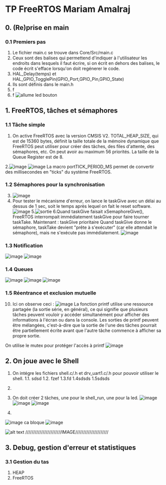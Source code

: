 # TP FreeRTOS Mariam Amalraj

## 0. (Re)prise en main

### 0.1 Premiers pas

1. Le fichier main.c se trouve dans Core/Src/main.c
2. Ceux sont des balises qui permettend d'indiquer à l'utilisateur les endroits dans lesquels il faut écrire, si on écrit en dehors des balises, le code écrit s'efface lorsqu'on doit regénerer le code.
3. HAL_Delay(temps) et HAL_GPIO_TogglePin(GPIO_Port,GPIO_Pin,GPIO_State)
4. Ils sont définis dans le main.h
5. f
6. f
![allume led bouton](https://github.com/user-attachments/assets/c893b228-56c7-4cd4-8df1-8df5a0007fbb)


## 1. FreeRTOS, tâches et sémaphores

### 1.1 Tâche simple

1. On active FreeRTOS avec la version CMSIS V2.
TOTAL_HEAP_SIZE, qui est de 15360 bytes, définit la taille totale de la mémoire dynamique que FreeRTOS peut utiliser pour créer des tâches, des files d'attente, des sémaphores, etc.
On peut avoir au maximum 56 priorités. La taille de la Queue Register est de 8.

2.![image](https://github.com/user-attachments/assets/8fe595c6-f6e4-4d8d-b314-4f43a5499690)
![image](https://github.com/user-attachments/assets/afbb2587-fa6c-4289-acd5-cf90f2618815)
La macro portTICK_PERIOD_MS permet de convertir des millisecondes en "ticks" du système FreeRTOS.

### 1.2 Sémaphores pour la synchronisation

3. ![image](https://github.com/user-attachments/assets/293aaca9-81b6-4feb-a123-5cb9d67c0b23)
4. Pour tester le mécanisme d'erreur, on lance le taskGive avec un délai au dessus de 1 sec, soit le temps après lequel on fait le reset software.
![image](https://github.com/user-attachments/assets/26cdac09-6905-406a-b0b5-0c6b0f79cb4c)
5.![sortie](https://github.com/user-attachments/assets/72c83bdd-3c2f-4987-9e4d-c8a4267bd074)
6.Quand taskGive faisait xSemaphoreGive(), FreeRTOS interrompait immédiatement taskGive pour faire tourner taskTake.
Maintenant : taskGive prioritaire
Quand taskGive donne le sémaphore, taskTake devient "prête à s'exécuter" (car elle attendait le sémaphore), mais ne s'exécute pas immédiatement. 
![image](https://github.com/user-attachments/assets/86504e3f-24be-4069-b6c3-66659c8216e3)

### 1.3 Notification

![image](https://github.com/user-attachments/assets/25083b87-0a71-4827-86dd-97e0390a7218)
![image](https://github.com/user-attachments/assets/ac20d529-5f00-48d7-827d-37da5225891c)

### 1.4 Queues

![image](https://github.com/user-attachments/assets/4874108e-ac8a-4648-845c-803f1b921e3a)
![image](https://github.com/user-attachments/assets/656c0c22-5e09-4fdb-9f44-17c6580d0bfc)
![image](https://github.com/user-attachments/assets/6ed313f1-a47f-499e-83e2-44ba9726e105)


### 1.5 Réentrance et exclusion mutuelle

10. Ici on observe ceci :
![image](https://github.com/user-attachments/assets/bda20e30-07d1-406b-bad2-6e0527bda6c9)
La fonction printf utilise une ressource partagée (la sortie série, en général), ce qui signifie que plusieurs tâches peuvent vouloir y accéder simultanément pour afficher des informations à l'écran ou dans la console. Les sorties de printf peuvent être mélangées, c'est-à-dire que la sortie de l'une des tâches pourrait être partiellement écrite avant que l'autre tâche commence à afficher sa propre sortie.

On utilise le mutex pour protéger l'accès à printf
![image](https://github.com/user-attachments/assets/12fd6d3b-cbe3-441e-8315-b4db1f66e14b)

## 2. On joue avec le Shell

1. On intégre les fichiers shell.c/.h et drv_uart1.c/.h pour pouvoir utiliser le shell.
1.1. sdsd
1.2. fzef
1.3.fd
1.4sdsds
1.5sdsds
2.
3. On doit créer 2 tâches, une pour le shell_run, une pour la led.
![image](https://github.com/user-attachments/assets/ee6ced62-f1f5-4b46-ab11-e8642fc201fd)
![image](https://github.com/user-attachments/assets/82ef2d4e-d948-42d0-9cec-722a55cb0752)
![image](https://github.com/user-attachments/assets/02b8714e-b67e-49bb-be45-e9d387d2358c)

4.
![image](https://github.com/user-attachments/assets/e7486ac9-aea9-447f-8769-f3b09f7a4e2d)
ca bloque
![image](https://github.com/user-attachments/assets/3ea7819d-836c-42a7-8200-5c6059432e84)


![alt text](image.png)
///////////////////////IMAGE/////////////////////

## 3. Debug, gestion d'erreur et statistiques

### 3.1 Gestion du tas

1. HEAP
2. FreeRTOS
